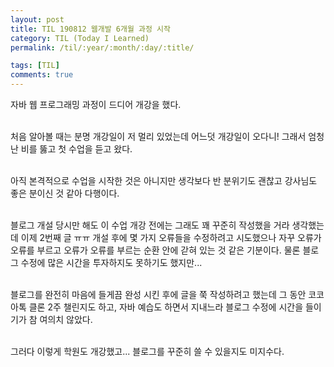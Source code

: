 ```yaml
---
layout: post
title: TIL 190812 웹개발 6개월 과정 시작
category: TIL (Today I Learned)
permalink: /til/:year/:month/:day/:title/

tags: [TIL]
comments: true
---
```


자바 웹 프로그래밍 과정이 드디어 개강을 했다.<br><br>

처음 알아볼 때는 분명 개강일이 저 멀리 있었는데 어느덧 개강일이 오다니! 그래서 엄청난 비를 뚫고 첫 수업을 듣고 왔다.<br><br>

아직 본격적으로 수업을 시작한 것은 아니지만 생각보다 반 분위기도 괜찮고 강사님도 좋은 분이신 것 같아 다행이다.<br><br>

블로그 개설 당시만 해도 이 수업 개강 전에는 그래도 꽤 꾸준히 작성했을 거라 생각했는데 이제 2번째 글 ㅠㅠ 개설 후에 몇 가지 오류들을 수정하려고 시도했으나 자꾸 오류가 오류를 부르고 오류가 오류를 부르는 순환 안에 갇혀 있는 것 같은 기분이다. 물론 블로그 수정에 많은 시간을 투자하지도 못하기도 했지만...<br><br>

블로그를 완전히 마음에 들게끔 완성 시킨 후에 글을 쭉 작성하려고 했는데 그 동안 코코아톡 클론 2주 챌린지도 하고, 자바 예습도 하면서 지내느라 블로그 수정에 시간을 들이기가 참 여의치 않았다.<br><br>

그러다 이렇게 학원도 개강했고... 블로그를 꾸준히 쓸 수 있을지도 미지수다.

